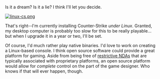 Is it a dream?  Is it a lie?  I think I'll let you decide.

<a href="http://threebrothers.org/brendan/blog/wp-content/uploads/2007/02/linux-cs.png"><img id="image43" src="http://threebrothers.org/brendan/blog/wp-content/uploads/2007/02/linux-cs.thumbnail.png" alt="linux-cs.png" /></a>

That's right--I'm currently installing Counter-Strike <em>under Linux</em>.  Granted, my desktop computer is probably too slow for this to be really playable... but when I upgrade it in a year or two, I'll be set.

Of course, I'd much rather play native binaries.  I'd love to work on creating a Linux-based console.  I think open source software could provide a great platform for gaming.   Aside from being free of <a href="http://www.xbox.com/en-US/dev/tools.htm">restrictive <acronym title="Non-Disclosure Agreement">NDA</acronym>s</a> that are typically associated with proprietary platforms, an open source platform would allow for <em>complete</em> control on the part of the game designer.  Who knows if that will ever happen, though.